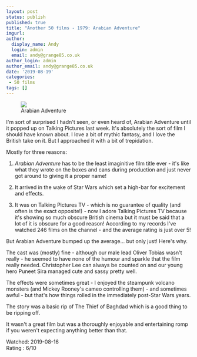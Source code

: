 ```yaml
---
layout: post
status: publish
published: true
title: "Another 50 films - 1979: Arabian Adventure"
imgurl: 
author:
  display_name: Andy
  login: admin
  email: andy@grange85.co.uk
author_login: admin
author_email: andy@grange85.co.uk
date: '2019-08-19'
categories:
 - 50 films
tags: []
---
```

<figure><img src="{{site.baseurl}}/images/star-wars-with-flying-carpets.jpg" class="img-responsive" /><figcaption>Arabian Adventure</figcaption></figure>

I'm sort of surprised I hadn't seen, or even heard of, Arabian Adventure until it popped up on Talking Pictures last week. It's absolutely the sort of film I should have known about. I love a bit of mythic fantasy, and I love the British take on it. But I approached it with a bit of trepidation.

Mostly for three reasons:

1. _Arabian Adventure_ has to be the least imaginitive film title ever - it's like what they wrote on the boxes and cans during production and just never got around to giving it a proper name!

2. It arrived in the wake of Star Wars which set a high-bar for excitement and effects.

3. It was on Talking Pictures TV - which is no guarantee of quality (and often is the exact opposite!) - now I adore Talking Pictures TV because it's showing so much obscure British cinema but it must be said that a lot of it is obscure for a good reason! According to my records I've watched 246 films on the channel - and the average rating is just over 5!

But Arabian Adventure bumped up the average... but only just! Here's why.

The cast was (mostly) fine - although our male lead Oliver Tobias wasn't really - he seemed to have none of the humour and sparkle that the film really needed. Christopher Lee can always be counted on and our young hero Puneet Sira managed cute and sassy pretty well.

The effects were sometimes great - I enjoyed the steampunk volcano monsters (and Mickey Rooney's cameo controlling them) - and sometimes awful - but that's how things rolled in the immediately post-Star Wars years.

The story was a basic rip of The Thief of Baghdad which is a good thing to be ripping off.

It wasn't a great film but was a thoroughly enjoyable and entertaining romp if you weren't expecting anything better than that.	

Watched: 2019-08-16  
Rating : 6/10
